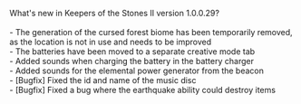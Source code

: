 What's new in Keepers of the Stones II version 1.0.0.29?<br />
<br />- The generation of the cursed forest biome has been temporarily removed, as the location is not in use and needs to be improved
<br />- The batteries have been moved to a separate creative mode tab
<br />- Added sounds when charging the battery in the battery charger
<br />- Added sounds for the elemental power generator from the beacon
<br />- [Bugfix] Fixed the id and name of the music disc
<br />- [Bugfix] Fixed a bug where the earthquake ability could destroy items